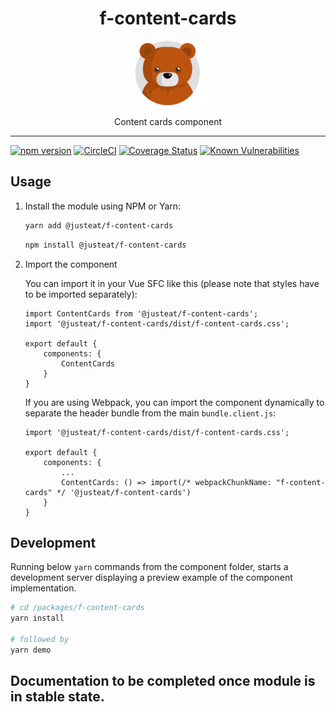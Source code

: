 
<div align="center">
  <h1>f-content-cards</h1>

  <img width="125" alt="Fozzie Bear" src="../../bear.png" />

  <p>Content cards component</p>
</div>

---

[![npm version](https://badge.fury.io/js/%40justeat%2Ff-braze-content-cards.svg)](https://badge.fury.io/js/%40justeat%2Ff-braze-content-cards)
[![CircleCI](https://circleci.com/gh/justeat/fozzie-components.svg?style=svg&circle-token=4c77c1990b98c8e06e01b497bc80f376346f609d)](https://circleci.com/gh/justeat/workflows/fozzie-components)
[![Coverage Status](https://coveralls.io/repos/github/justeat/f-braze-content-cards/badge.svg)](https://coveralls.io/github/justeat/f-braze-content-cards)
[![Known Vulnerabilities](https://snyk.io/test/github/justeat/f-braze-content-cards/badge.svg?targetFile=package.json)](https://snyk.io/test/github/justeat/f-braze-content-cards?targetFile=package.json)

## Usage

1.  Install the module using NPM or Yarn:

    ```bash
    yarn add @justeat/f-content-cards
    ```

    ```bash
    npm install @justeat/f-content-cards
    ```

2.  Import the component

    You can import it in your Vue SFC like this (please note that styles have to be imported separately):

    ```
    import ContentCards from '@justeat/f-content-cards';
    import '@justeat/f-content-cards/dist/f-content-cards.css';

    export default {
        components: {
            ContentCards
        }
    }
    ```

    If you are using Webpack, you can import the component dynamically to separate the header bundle from the main `bundle.client.js`:

    ```
    import '@justeat/f-content-cards/dist/f-content-cards.css';

    export default {
        components: {
            ...
            ContentCards: () => import(/* webpackChunkName: "f-content-cards" */ '@justeat/f-content-cards')
        }
    }

    ```

## Development

Running below `yarn` commands from the component folder, starts a development
server displaying a preview example of the component implementation.

```bash
# cd /packages/f-content-cards
yarn install

# followed by
yarn demo
```

## Documentation to be completed once module is in stable state.
